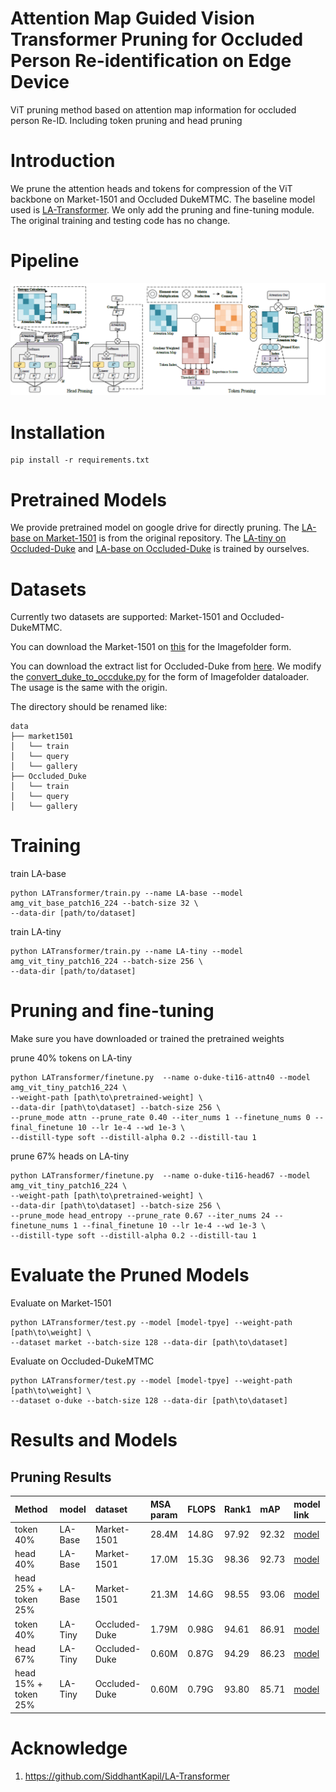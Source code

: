 # Attention Map Guided Vision Transformer Pruning for Occluded Person Re-identification on Edge Device
ViT pruning method based on attention map information for occluded person Re-ID. Including token pruning and head pruning
 


# Introduction

We prune the attention heads and tokens for compression of the ViT backbone on Market-1501 and Occluded DukeMTMC. 
The baseline model used is [LA-Transformer](https://github.com/SiddhantKapil/LA-Transformer). We only add the pruning and fine-tuning module. The original training and testing code has no change. 

# Pipeline
![framework](example/figure1.png)


# Installation
```
pip install -r requirements.txt
```

# Pretrained Models

We provide pretrained model on google drive for directly pruning.
The [LA-base on Market-1501](https://drive.google.com/drive/folders/1CRkfn9iLEItaYur1WGf2abvpd2vT7nRB?usp=sharing) is from the original repository. 
The [LA-tiny on Occluded-Duke](https://drive.google.com/file/d/18TD3EOInEJO7s3axPFJEdvs2TduXigl9/view?usp=sharing) and [LA-base on Occluded-Duke](https://drive.google.com/file/d/1VU99Y1GddeiB7gkSrUiuqflyf08wN5IF/view?usp=sharing) is trained by ourselves.

# Datasets

Currently two datasets are supported: Market-1501 and Occluded-DukeMTMC. 

You can download the Market-1501 on [this](https://drive.google.com/drive/folders/1CRkfn9iLEItaYur1WGf2abvpd2vT7nRB?usp=sharing)
for the Imagefolder form. 

You can download the extract list for Occluded-Duke from [here](https://github.com/lightas/Occluded-DukeMTMC-Dataset).
We modify the [convert_duke_to_occduke.py](./convert_duke_to_occduke.py) for the form of Imagefolder dataloader. The usage is the same with the origin.

The directory should be renamed like:
```
data
├── market1501
│   └── train 
│   └── query 
│   └── gallery
├── Occluded_Duke
│   └── train 
│   └── query 
│   └── gallery
```
# Training
train LA-base
```
python LATransformer/train.py --name LA-base --model amg_vit_base_patch16_224 --batch-size 32 \
--data-dir [path/to/dataset]
```
train LA-tiny
```
python LATransformer/train.py --name LA-tiny --model amg_vit_tiny_patch16_224 --batch-size 256 \
--data-dir [path/to/dataset]
```

# Pruning and fine-tuning
Make sure you have downloaded or trained the pretrained weights 

prune 40% tokens on LA-tiny 
```
python LATransformer/finetune.py  --name o-duke-ti16-attn40 --model amg_vit_tiny_patch16_224 \
--weight-path [path\to\pretrained-weight] \
--data-dir [path\to\dataset] --batch-size 256 \
--prune_mode attn --prune_rate 0.40 --iter_nums 1 --finetune_nums 0 --final_finetune 10 --lr 1e-4 --wd 1e-3 \
--distill-type soft --distill-alpha 0.2 --distill-tau 1
```
prune 67% heads on LA-tiny
```
python LATransformer/finetune.py  --name o-duke-ti16-head67 --model amg_vit_tiny_patch16_224 \
--weight-path [path\to\pretrained-weight] \
--data-dir [path\to\dataset] --batch-size 256 \
--prune_mode head_entropy --prune_rate 0.67 --iter_nums 24 --finetune_nums 1 --final_finetune 10 --lr 1e-4 --wd 1e-3 \
--distill-type soft --distill-alpha 0.2 --distill-tau 1
```

# Evaluate the Pruned Models
Evaluate on Market-1501
```
python LATransformer/test.py --model [model-tpye] --weight-path [path\to\weight] \
--dataset market --batch-size 128 --data-dir [path\to\dataset]
```

Evaluate on Occluded-DukeMTMC
```
python LATransformer/test.py --model [model-tpye] --weight-path [path\to\weight] \
--dataset o-duke --batch-size 128 --data-dir [path\to\dataset]
```

# Results and Models


## Pruning Results

| Method                 |  model  |   dataset    |  MSA param |  FLOPS  |  Rank1   |  mAP    | model link    |
|:-----------------------|:--------|:-------------|:-----------|:--------|:---------|:--------|:------------------------------------------------------------------------------------------------------------------------------------------------|
|  token 40%             | LA-Base | Market-1501  |    28.4M   |  14.8G  |  97.92   |  92.32  |  [model](https://drive.google.com/file/d/1updZP0Y3Jjh0oQ8Zl1C78YvqKnAqgzyB/view?usp=sharing)             |
|  head 40%              | LA-Base | Market-1501  |    17.0M   |  15.3G  |  98.36   |  92.73  |  [model](https://drive.google.com/file/d/1jRzkZW_k_hx3Mf5XefsGh8ZWn2qXqcny/view?usp=sharing)             |
|  head 25% + token 25%  | LA-Base | Market-1501  |    21.3M   |  14.6G  |  98.55   |  93.06  |  [model](https://drive.google.com/file/d/1ihD52Mwfgc7HvKNLKW4Ou6eHez9gGHyO/view?usp=sharing)             |
|  token 40%             | LA-Tiny | Occluded-Duke|    1.79M   |  0.98G  |  94.61   |  86.91  |  [model](https://drive.google.com/file/d/1w1icUdf_qrrcQHBhiASZG4DQmRu-Ked0/view?usp=sharing)             |
|  head 67%              | LA-Tiny | Occluded-Duke|    0.60M   |  0.87G  |  94.29   |  86.23  |  [model](https://drive.google.com/file/d/1rVr2njy57enttUmyCRCeZoi9uNEFtA8u/view?usp=sharing)             |
|  head 15% + token 25%  | LA-Tiny | Occluded-Duke|    0.60M   |  0.79G  |  93.80   |  85.71  |  [model](https://drive.google.com/file/d/10lpPNstRfqhMh57fa8uwnCRNXixTTq9y/view?usp=sharing)             |


# Acknowledge
1. https://github.com/SiddhantKapil/LA-Transformer




